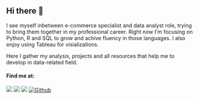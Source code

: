 ## Hi there 👋  

I see myself inbetween e-commerce specialist and data analyst role, trying to bring them together in my professional career. Right now I'm focusing on Python, R and SQL to grow and achive fluency in those languages. I also enjoy using Tableau for visializations.  

Here I gather my analysis, projects and all resources that help me to develop in data-related field.  

#### Find me at:

[![](https://img.shields.io/badge/LinkedIn-blue?logo=linkedin&logoColor=white&link=https%3A%2F%2Fwww.linkedin.com%2Fin%2Ftomasz-olszynka%2F)](https://www.linkedin.com/in/tomasz-olszynka)
[![](http://img.shields.io/badge/-Tableau-orange?style=flat-square&logo=tableau&logoColor=white&link=https://public.tableau.com/app/profile/okemoto/)](https://public.tableau.com/app/profile/okemoto)
[![](https://img.shields.io/badge/-kaggle-blue?style=flat-square&logo=kaggle&labelColor=white&link=https://www.kaggle.com/okemoto)](https://www.kaggle.com/okemoto)
[![Github](http://img.shields.io/badge/-Github-black?style=flat-square&logo=github&link=https://github.com/okemoto6)](https://github.com/okemoto6)

<!--
**okemoto6/okemoto6** is a ✨ _special_ ✨ repository because its `README.md` (this file) appears on your GitHub profile.

Here are some ideas to get you started:

- 🔭 I’m currently working on ...
- 🌱 I’m currently learning ...
- 👯 I’m looking to collaborate on ...
- 🤔 I’m looking for help with ...
- 💬 Ask me about ...
- 📫 How to reach me: ...
- 😄 Pronouns: ...
- ⚡ Fun fact: ...
-->
 
